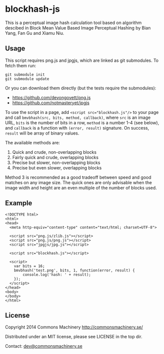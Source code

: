 blockhash-js
============

This is a perceptual image hash calculation tool based on algorithm descibed in
Block Mean Value Based Image Perceptual Hashing by Bian Yang, Fan Gu and Xiamu Niu.

Usage
-----

This script requires png.js and jpgjs, which are linked as
git submodules.  To fetch them run:

    git submodule init
    git submodule update

Or you can download them directly (but the tests require the submodules):

* https://github.com/devongovett/png.js
* https://github.com/notmasteryet/jpgjs

To use the script in a page, add `<script src="blockhash.js"/>` to
your page and call `bmvbhash(src, bits, method, callback)`, where
`src` is an image URL, `bits` is the number of bits in a row, `method`
is a number 1-4 (see below), and `callback` is a function with
`(error, result)` signature.  On success, `result` will be array of
binary values.

The available methods are:

1. Quick and crude, non-overlapping blocks
2. Fairly quick and crude, overlapping blocks
3. Precise but slower, non-overlapping blocks
4. Precise but even slower, overlapping blocks

Method 3 is recommended as a good tradeoff between speed and good
matches on any image size.  The quick ones are only advisable when the
image width and height are an even multiple of the number of blocks
used.


Example
-------

    <!DOCTYPE html>
    <html>
    <head>
      <meta http-equiv="content-type" content="text/html; charset=UTF-8">

      <script src="png.js/zlib.js"></script>
      <script src="png.js/png.js"></script>
      <script src="jpgjs/jpg.js"></script>

      <script src="blockhash.js"></script>

      <script>
        var bits = 16;
        bmvbhash('test.png', bits, 1, function(error, result) {
            console.log('hash: ' + result);
        });
      </script>
    </head>
    <body>
    </body>
    </html>

License
-------

Copyright 2014 Commons Machinery http://commonsmachinery.se/

Distributed under an MIT license, please see LICENSE in the top dir.

Contact: dev@commonsmachinery.se
